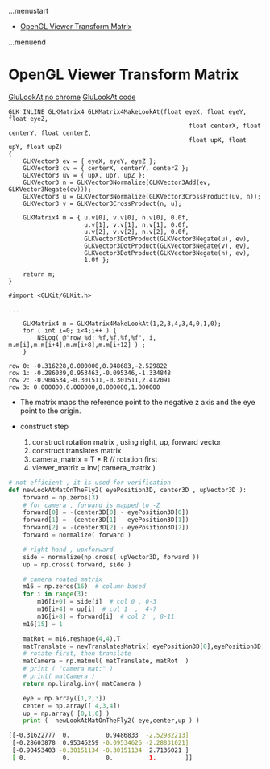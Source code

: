 ...menustart

 - [OpenGL Viewer Transform Matrix](#8bc3626f04f3b50a0f6b9e17c9ccf6fa)

...menuend


<h2 id="8bc3626f04f3b50a0f6b9e17c9ccf6fa"></h2>


# OpenGL Viewer Transform Matrix



[GluLookAt,no chrome](https://www.khronos.org/registry/OpenGL-Refpages/gl2.1/xhtml/gluLookAt.xml)
[GluLookAt code](https://www.khronos.org/opengl/wiki/GluLookAt_code)

```oc
GLK_INLINE GLKMatrix4 GLKMatrix4MakeLookAt(float eyeX, float eyeY, float eyeZ,
                                                  float centerX, float centerY, float centerZ,
                                                  float upX, float upY, float upZ)
{
    GLKVector3 ev = { eyeX, eyeY, eyeZ };
    GLKVector3 cv = { centerX, centerY, centerZ };
    GLKVector3 uv = { upX, upY, upZ };
    GLKVector3 n = GLKVector3Normalize(GLKVector3Add(ev, GLKVector3Negate(cv)));
    GLKVector3 u = GLKVector3Normalize(GLKVector3CrossProduct(uv, n));
    GLKVector3 v = GLKVector3CrossProduct(n, u);
    
    GLKMatrix4 m = { u.v[0], v.v[0], n.v[0], 0.0f,
                     u.v[1], v.v[1], n.v[1], 0.0f,
                     u.v[2], v.v[2], n.v[2], 0.0f,
                     GLKVector3DotProduct(GLKVector3Negate(u), ev),
                     GLKVector3DotProduct(GLKVector3Negate(v), ev),
                     GLKVector3DotProduct(GLKVector3Negate(n), ev),
                     1.0f };
    
    return m;
}
```

```oc
#import <GLKit/GLKit.h>

...

    GLKMatrix4 m = GLKMatrix4MakeLookAt(1,2,3,4,3,4,0,1,0);
    for ( int i=0; i<4;i++ ) {
        NSLog( @"row %d: %f,%f,%f,%f", i, m.m[i],m.m[i+4],m.m[i+8],m.m[i+12] ) ;
    }

row 0: -0.316228,0.000000,0.948683,-2.529822
row 1: -0.286039,0.953463,-0.095346,-1.334848
row 2: -0.904534,-0.301511,-0.301511,2.412091
row 3: 0.000000,0.000000,0.000000,1.000000
```


- The matrix maps the reference point to the negative z axis and the eye point to the origin. 

- construct step
    1. construct rotation matrix , using right, up, forward vector
    2. construct translates matrix 
    3. camera_matrix =  T * R   //  rotation first
    4. viewer_matrix = inv( camera_matrix )


```python
# not efficient , it is used for verification
def newLookAtMatOnTheFly2( eyePosition3D, center3D , upVector3D ):
    forward = np.zeros(3)
    # for camera , forward is mapped to -Z
    forward[0] = -(center3D[0] - eyePosition3D[0])
    forward[1] = -(center3D[1] - eyePosition3D[1])
    forward[2] = -(center3D[2] - eyePosition3D[2])
    forward = normalize( forward )

    # right hand , upxforward
    side = normalize(np.cross( upVector3D, forward ))
    up = np.cross( forward, side )

    # camera roated matrix
    m16 = np.zeros(16)  # column based
    for i in range(3):
        m16[i+0] = side[i]  # col 0 , 0-3
        m16[i+4] = up[i]  # col 1  ,  4-7
        m16[i+8] = forward[i]  # col 2  , 8-11
    m16[15] = 1

    matRot = m16.reshape(4,4).T
    matTranslate = newTranslatesMatrix( eyePosition3D[0],eyePosition3D[1],eyePosition3D[2] )
    # rotate first, then translate  
    matCamera = np.matmul( matTranslate, matRot  ) 
    # print ( "camera mat:" )
    # print( matCamera )
    return np.linalg.inv( matCamera )
```

```python
    eye = np.array([1,2,3])
    center = np.array([ 4,3,4])
    up = np.array( [0,1,0] )
    print (  newLookAtMatOnTheFly2( eye,center,up ) )
```

```bash
[[-0.31622777  0.          0.9486833  -2.52982213]
 [-0.28603878  0.95346259 -0.09534626 -2.28831021]
 [-0.90453403 -0.30151134 -0.30151134  2.7136021 ]
 [ 0.          0.          0.          1.        ]]
```


